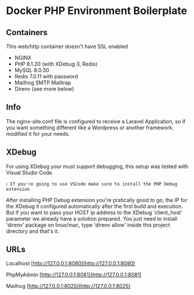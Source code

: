 # Docker PHP Environment Boilerplate

## Containers

This web/http container doesn't have SSL enabled

- NGINX
- PHP 8.1.20 (with XDebug 3, Redis)
- MySQL 8.0.30
- Redis 7.0.11 with password
- Mailhog SMTP Mailtrap
- Direnv (see more below)

## Info

The nginx-site.conf file is configured to receive a Laravel Application, so if you want something different like a Wordpress or another framework, modified it for your needs.

## XDebug

For using XDebug your must support debugging, this setup was tested with Visual Studio Code.

    ℹ If you're going to use VSCode make sure to install the PHP Debug extension

After installing PHP Debug extension you're pratically good to go, the IP for the XDebug it configured automatically after the first build and execution. But if you want to pass your HOST ip address to the XDebug 'client_host' parameter we already have a solution prepared. You just need to install 'direnv' package on linux/mac, type 'direnv allow' inside this project directory and that's it.

## URLs

Localhost
[http://127.0.0.1:8080](http://127.0.0.1:8080)

PhpMyAdmin
[http://127.0.0.1:8081](http://127.0.0.1:8081)

Mailhog
[http://127.0.0.1:8025](http://127.0.0.1:8025)